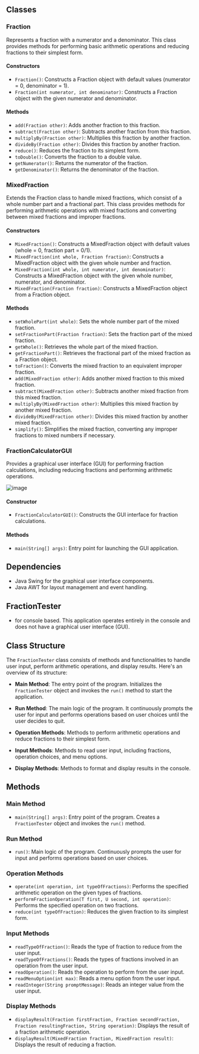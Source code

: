 ## Classes

### Fraction

Represents a fraction with a numerator and a denominator. This class provides methods for performing basic arithmetic operations and reducing fractions to their simplest form.

#### Constructors

- `Fraction()`: Constructs a Fraction object with default values (numerator = 0, denominator = 1).
- `Fraction(int numerator, int denominator)`: Constructs a Fraction object with the given numerator and denominator.

#### Methods

- `add(Fraction other)`: Adds another fraction to this fraction.
- `subtract(Fraction other)`: Subtracts another fraction from this fraction.
- `multiplyBy(Fraction other)`: Multiplies this fraction by another fraction.
- `divideBy(Fraction other)`: Divides this fraction by another fraction.
- `reduce()`: Reduces the fraction to its simplest form.
- `toDouble()`: Converts the fraction to a double value.
- `getNumerator()`: Returns the numerator of the fraction.
- `getDenominator()`: Returns the denominator of the fraction.

### MixedFraction

Extends the Fraction class to handle mixed fractions, which consist of a whole number part and a fractional part. This class provides methods for performing arithmetic operations with mixed fractions and converting between mixed fractions and improper fractions.

#### Constructors

- `MixedFraction()`: Constructs a MixedFraction object with default values (whole = 0, fraction part = 0/1).
- `MixedFraction(int whole, Fraction fraction)`: Constructs a MixedFraction object with the given whole number and fraction.
- `MixedFraction(int whole, int numerator, int denominator)`: Constructs a MixedFraction object with the given whole number, numerator, and denominator.
- `MixedFraction(Fraction fraction)`: Constructs a MixedFraction object from a Fraction object.

#### Methods

- `setWholePart(int whole)`: Sets the whole number part of the mixed fraction.
- `setFractionPart(Fraction fraction)`: Sets the fraction part of the mixed fraction.
- `getWhole()`: Retrieves the whole part of the mixed fraction.
- `getFractionPart()`: Retrieves the fractional part of the mixed fraction as a Fraction object.
- `toFraction()`: Converts the mixed fraction to an equivalent improper fraction.
- `add(MixedFraction other)`: Adds another mixed fraction to this mixed fraction.
- `subtract(MixedFraction other)`: Subtracts another mixed fraction from this mixed fraction.
- `multiplyBy(MixedFraction other)`: Multiplies this mixed fraction by another mixed fraction.
- `divideBy(MixedFraction other)`: Divides this mixed fraction by another mixed fraction.
- `simplify()`: Simplifies the mixed fraction, converting any improper fractions to mixed numbers if necessary.

### FractionCalculatorGUI

Provides a graphical user interface (GUI) for performing fraction calculations, including reducing fractions and performing arithmetic operations.


![image](https://github.com/Hendrizzzz/CS-122-LAB-/assets/139997209/bd4f0fb8-d6a6-4a65-8c0b-546b109437fc)



#### Constructor

- `FractionCalculatorGUI()`: Constructs the GUI interface for fraction calculations.

#### Methods

- `main(String[] args)`: Entry point for launching the GUI application.

## Dependencies

- Java Swing for the graphical user interface components.
- Java AWT for layout management and event handling.


## FractionTester 
- for console based. This application operates entirely in the console and does not have a graphical user interface (GUI).

## Class Structure

The `FractionTester` class consists of methods and functionalities to handle user input, perform arithmetic operations, and display results. Here's an overview of its structure:

- **Main Method**: The entry point of the program. Initializes the `FractionTester` object and invokes the `run()` method to start the application.

- **Run Method**: The main logic of the program. It continuously prompts the user for input and performs operations based on user choices until the user decides to quit.

- **Operation Methods**: Methods to perform arithmetic operations and reduce fractions to their simplest form.

- **Input Methods**: Methods to read user input, including fractions, operation choices, and menu options.

- **Display Methods**: Methods to format and display results in the console.

## Methods

### Main Method
- `main(String[] args)`: Entry point of the program. Creates a `FractionTester` object and invokes the `run()` method.

### Run Method
- `run()`: Main logic of the program. Continuously prompts the user for input and performs operations based on user choices.

### Operation Methods
- `operate(int operation, int typeOfFractions)`: Performs the specified arithmetic operation on the given types of fractions.
- `performFractionOperation(T first, U second, int operation)`: Performs the specified operation on two fractions.
- `reduce(int typeOfFraction)`: Reduces the given fraction to its simplest form.

### Input Methods
- `readTypeOfFraction()`: Reads the type of fraction to reduce from the user input.
- `readTypeOfFractions()`: Reads the types of fractions involved in an operation from the user input.
- `readOperation()`: Reads the operation to perform from the user input.
- `readMenuOption(int max)`: Reads a menu option from the user input.
- `readInteger(String promptMessage)`: Reads an integer value from the user input.

### Display Methods
- `displayResult(Fraction firstFraction, Fraction secondFraction, Fraction resultingFraction, String operation)`: Displays the result of a fraction arithmetic operation.
- `displayResult(MixedFraction fraction, MixedFraction result)`: Displays the result of reducing a fraction.




